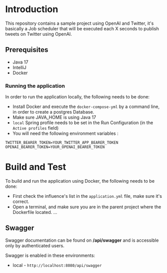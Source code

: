 # Introduction

This repository contains a sample project using OpenAI and Twitter, it's basically a Job scheduler that will be executed each X seconds to publish tweets on Twitter using OpenAI.

## Prerequisites

- Java 17
- IntelliJ
- Docker

### Running the application

In order to run the application locally, the following needs to be done:
- Install Docker and execute the `docker-compose-yml` by a command line, in order to create a postgres Database.
- Make sure JAVA_HOME is using Java 17
- `local` Spring profile needs to be set in the Run Configuration (in the `Active profiles` field)
- You will need the following environment variables :

```
TWITTER_BEARER_TOKEN=YOUR_TWITTER_APP_BEARER_TOKEN
OPENAI_BEARER_TOKEN=YOUR_OPENAI_BEARER_TOKEN
```

# Build and Test

To build and run the application using Docker, the following needs to be done:
- First check the influence's list in the `application.yml` file, make sure it's correct.
- Open a terminal, and make sure you are in the parent project where the Dockerfile located.
...

## Swagger

Swagger documentation can be found on **/api/swagger** and is accessible only by authenticated users.

Swagger is enabled in these environments:

- local -  `http://localhost:8080/api/swagger`

